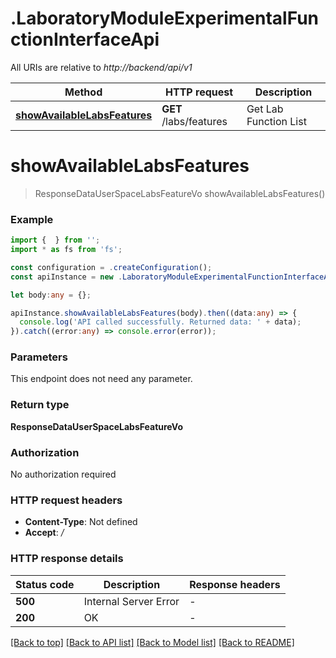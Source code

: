 # .LaboratoryModuleExperimentalFunctionInterfaceApi

All URIs are relative to *http://backend/api/v1*

Method | HTTP request | Description
------------- | ------------- | -------------
[**showAvailableLabsFeatures**](LaboratoryModuleExperimentalFunctionInterfaceApi.md#showAvailableLabsFeatures) | **GET** /labs/features | Get Lab Function List


# **showAvailableLabsFeatures**
> ResponseDataUserSpaceLabsFeatureVo showAvailableLabsFeatures()


### Example


```typescript
import {  } from '';
import * as fs from 'fs';

const configuration = .createConfiguration();
const apiInstance = new .LaboratoryModuleExperimentalFunctionInterfaceApi(configuration);

let body:any = {};

apiInstance.showAvailableLabsFeatures(body).then((data:any) => {
  console.log('API called successfully. Returned data: ' + data);
}).catch((error:any) => console.error(error));
```


### Parameters
This endpoint does not need any parameter.


### Return type

**ResponseDataUserSpaceLabsFeatureVo**

### Authorization

No authorization required

### HTTP request headers

 - **Content-Type**: Not defined
 - **Accept**: */*


### HTTP response details
| Status code | Description | Response headers |
|-------------|-------------|------------------|
**500** | Internal Server Error |  -  |
**200** | OK |  -  |

[[Back to top]](#) [[Back to API list]](README.md#documentation-for-api-endpoints) [[Back to Model list]](README.md#documentation-for-models) [[Back to README]](README.md)


